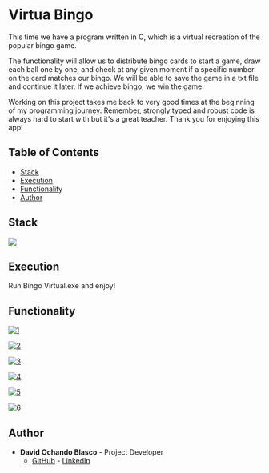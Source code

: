 # Virtua Bingo

This time we have a program written in C, which is a virtual recreation of the popular bingo game. 


The functionality will allow us to distribute bingo cards to start a game, draw each ball one by one, and check at any given moment if a specific number on the card matches our bingo. We will be able to save the game in a txt file and continue it later. If we achieve bingo, we win the game.

Working on this project takes me back to very good times at the beginning of my programming journey. Remember, strongly typed and robust code is always hard to start with but it's a great teacher. Thank you for enjoying this app!

## Table of Contents 

- [Stack](#stack)
- [Execution](#execution)
- [Functionality](#functionality)
- [Author](#author)


## Stack 

<img src="https://img.shields.io/badge/C-A8B9CC?logo=c&logoColor=fff&style=flat-square">

## Execution 

Run Bingo Virtual.exe and enjoy!

## Functionality

<a href="https://ibb.co/0mNTbsD"><img src="https://i.ibb.co/QpBLwDb/1.png" alt="1" border="0"></a>

<a href="https://ibb.co/vqnXfPM"><img src="https://i.ibb.co/JtJ387S/2.png" alt="2" border="0"></a>

<a href="https://ibb.co/2WQv8pg"><img src="https://i.ibb.co/LYWxQsn/3.png" alt="3" border="0"></a>

<a href="https://ibb.co/8xXZj0y"><img src="https://i.ibb.co/VC34vtF/4.png" alt="4" border="0"></a>

<a href="https://ibb.co/vzd80JB"><img src="https://i.ibb.co/4NSxhjf/5.png" alt="5" border="0"></a>

<a href="https://ibb.co/80SRnqF"><img src="https://i.ibb.co/g3BXbNs/6.png" alt="6" border="0"></a>

## Author

- **David Ochando Blasco** - Project Developer
  - [GitHub](https://github.com/Dave86dev) - [LinkedIn](https://www.linkedin.com/in/david-ochando-blasco-90b2ba1a/)
